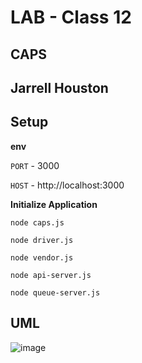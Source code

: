 # LAB - Class 12

## CAPS

## Jarrell Houston

## Setup

**env**

``` PORT ``` - 3000

``` HOST ``` - http://localhost:3000


**Initialize Application**

```node caps.js```

```node driver.js```

```node vendor.js```

```node api-server.js```

```node queue-server.js```


## UML

![image](https://user-images.githubusercontent.com/33704616/117212099-819f6d80-adbf-11eb-9310-893a29ba084a.png)



